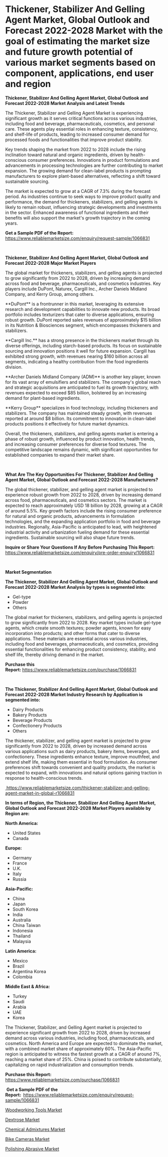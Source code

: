 <p><h1>Thickener, Stabilizer And Gelling Agent Market, Global Outlook and Forecast 2022-2028 Market with the goal of estimating the market size and future growth potential of various market segments based on component, applications, end user and region</h1></p><p><strong>Thickener, Stabilizer And Gelling Agent Market, Global Outlook and Forecast 2022-2028 Market Analysis and Latest Trends</strong></p>
<p><p>The Thickener, Stabilizer and Gelling Agent Market is experiencing significant growth as it serves critical functions across various industries, including food and beverage, pharmaceuticals, cosmetics, and personal care. These agents play essential roles in enhancing texture, consistency, and shelf-life of products, leading to increased consumer demand for processed foods and functionalities that improve product stability.</p><p>Key trends shaping the market from 2022 to 2028 include the rising inclination toward natural and organic ingredients, driven by health-conscious consumer preferences. Innovations in product formulations and advancements in processing technologies are further contributing to market expansion. The growing demand for clean-label products is prompting manufacturers to explore plant-based alternatives, reflecting a shift toward sustainable sourcing.</p><p>The market is expected to grow at a CAGR of 7.3% during the forecast period. As industries continue to seek ways to improve product quality and performance, the demand for thickeners, stabilizers, and gelling agents is likely to remain robust, influencing strategic developments and investments in the sector. Enhanced awareness of functional ingredients and their benefits will also support the market's growth trajectory in the coming years.</p></p>
<p><strong>Get a Sample PDF of the Report:&nbsp;</strong> <a href="https://www.reliablemarketsize.com/enquiry/request-sample/1066831">https://www.reliablemarketsize.com/enquiry/request-sample/1066831</a></p>
<p>&nbsp;</p>
<p><strong>Thickener, Stabilizer And Gelling Agent Market, Global Outlook and Forecast 2022-2028 Major Market Players</strong></p>
<p><p>The global market for thickeners, stabilizers, and gelling agents is projected to grow significantly from 2022 to 2028, driven by increasing demand across food and beverage, pharmaceuticals, and cosmetics industries. Key players include DuPont, Naturex, Cargill Inc., Archer Daniels Midland Company, and Kerry Group, among others.</p><p>**DuPont** is a frontrunner in this market, leveraging its extensive research and development capabilities to innovate new products. Its broad portfolio includes texturizers that cater to diverse applications, ensuring robust growth. DuPont reported sales revenues of approximately $15 billion in its Nutrition & Biosciences segment, which encompasses thickeners and stabilizers.</p><p>**Cargill Inc.** has a strong presence in the thickeners market through its diverse offerings, including starch-based products. Its focus on sustainable sourcing and innovation positions it well for future expansion. Cargill has exhibited strong growth, with revenues nearing $160 billion across all segments, indicating a healthy contribution from the food ingredients division.</p><p>**Archer Daniels Midland Company (ADM)** is another key player, known for its vast array of emulsifiers and stabilizers. The company's global reach and strategic acquisitions are anticipated to fuel its growth trajectory, with revenues expected to exceed $85 billion, bolstered by an increasing demand for plant-based ingredients.</p><p>**Kerry Group** specializes in food technology, including thickeners and stabilizers. The company has maintained steady growth, with revenues reported at around $8 billion. Its commitment to innovation in clean-label products positions it effectively for future market dynamics.</p><p>Overall, the thickeners, stabilizers, and gelling agents market is entering a phase of robust growth, influenced by product innovation, health trends, and increasing consumer preferences for diverse food textures. The competitive landscape remains dynamic, with significant opportunities for established companies to expand their market share.</p></p>
<p>&nbsp;</p>
<p><strong>What Are The Key Opportunities For Thickener, Stabilizer And Gelling Agent Market, Global Outlook and Forecast 2022-2028 Manufacturers?</strong></p>
<p><p>The global thickener, stabilizer, and gelling agent market is projected to experience robust growth from 2022 to 2028, driven by increasing demand across food, pharmaceuticals, and cosmetics sectors. The market is expected to reach approximately USD 18 billion by 2028, growing at a CAGR of around 5.5%. Key growth factors include the rising consumer preference for natural and organic products, advancements in formulation technologies, and the expanding application portfolio in food and beverage industries. Regionally, Asia-Pacific is anticipated to lead, with heightened industrial activity and urbanization fueling demand for these essential ingredients. Sustainable sourcing will also shape future trends.</p></p>
<p><strong>Inquire or Share Your Questions If Any Before Purchasing This Report:</strong> <a href="https://www.reliablemarketsize.com/enquiry/pre-order-enquiry/1066831">https://www.reliablemarketsize.com/enquiry/pre-order-enquiry/1066831</a></p>
<p>&nbsp;</p>
<p><strong>Market Segmentation</strong></p>
<p><strong>The Thickener, Stabilizer And Gelling Agent Market, Global Outlook and Forecast 2022-2028 Market Analysis by types is segmented into:</strong></p>
<p><ul><li>Gel-type</li><li>Powder</li><li>Others</li></ul></p>
<p><p>The global market for thickeners, stabilizers, and gelling agents is projected to grow significantly from 2022 to 2028. Key market types include gel-type agents, which create smooth textures; powder agents, known for easy incorporation into products; and other forms that cater to diverse applications. These materials are essential across various industries, including food and beverages, pharmaceuticals, and cosmetics, providing essential functionalities for enhancing product consistency, stability, and shelf life, thereby driving demand in the market.</p></p>
<p><strong>Purchase this Report:&nbsp;</strong><a href="https://www.reliablemarketsize.com/purchase/1066831">https://www.reliablemarketsize.com/purchase/1066831</a></p>
<p>&nbsp;</p>
<p><strong>The Thickener, Stabilizer And Gelling Agent Market, Global Outlook and Forecast 2022-2028 Market Industry Research by Application is segmented into:</strong></p>
<p><ul><li>Dairy Products</li><li>Bakery Products</li><li>Beverage Products</li><li>Confectionery Products</li><li>Others</li></ul></p>
<p><p>The thickener, stabilizer, and gelling agent market is projected to grow significantly from 2022 to 2028, driven by increased demand across various applications such as dairy products, bakery items, beverages, and confectionery. These ingredients enhance texture, improve mouthfeel, and extend shelf life, making them essential in food formulation. As consumer preferences shift towards convenient and quality products, the market is expected to expand, with innovations and natural options gaining traction in response to health-conscious trends.</p></p>
<p><a href="https://www.reliablemarketsize.com/thickener-stabilizer-and-gelling-agent-market-in-global-r1066831">&nbsp;https://www.reliablemarketsize.com/thickener-stabilizer-and-gelling-agent-market-in-global-r1066831</a></p>
<p><strong>In terms of Region, the Thickener, Stabilizer And Gelling Agent Market, Global Outlook and Forecast 2022-2028 Market Players available by Region are:</strong></p>
<p>
    <p> <strong> North America: </strong>
        <ul>
            <li>United States</li>
            <li>Canada</li>
        </ul>
        </p> 
    <p> <strong> Europe: </strong>
        <ul>
            <li>Germany</li>
            <li>France</li>
            <li>U.K.</li>
            <li>Italy</li>
            <li>Russia</li>
        </ul>
        </p> 
    <p> <strong> Asia-Pacific: </strong>
        <ul>
            <li>China</li>
            <li>Japan</li>
            <li>South Korea</li>
            <li>India</li>
            <li>Australia</li>
            <li>China Taiwan</li>
            <li>Indonesia</li>
            <li>Thailand</li>
            <li>Malaysia</li>
        </ul>
        </p> 
    <p> <strong> Latin America: </strong>
        <ul>
            <li>Mexico</li>
            <li>Brazil</li>
            <li>Argentina Korea</li>
            <li>Colombia</li>
        </ul>
        </p> 
    <p> <strong> Middle East & Africa: </strong>
        <ul>
            <li>Turkey</li>
            <li>Saudi</li>
            <li>Arabia</li>
            <li>UAE</li>
            <li>Korea</li>
        </ul>
    </p>
    </p>
<p><p>The Thickener, Stabilizer, and Gelling Agent market is projected to experience significant growth from 2022 to 2028, driven by increased demand across various industries, including food, pharmaceuticals, and cosmetics. North America and Europe are expected to dominate the market, with a combined market share of approximately 60%. The Asia-Pacific region is anticipated to witness the fastest growth at a CAGR of around 7%, reaching a market share of 25%. China is poised to contribute substantially, capitalizing on rapid industrialization and consumption trends.</p></p>
<p><strong>Purchase this Report: </strong><a href="https://www.reliablemarketsize.com/purchase/1066831">https://www.reliablemarketsize.com/purchase/1066831</a></p>
<p>&nbsp;<strong>Get a Sample PDF of the Report:&nbsp;&nbsp;</strong><a href="https://www.reliablemarketsize.com/enquiry/request-sample/1066831">https://www.reliablemarketsize.com/enquiry/request-sample/1066831</a></p>
<p><strong></strong></p>
<p><p><a href="https://medium.com/@shirleygreene26/this-report-aims-to-deliver-an-in-depth-analysis-of-the-global-woodworking-tools-market-offering-216e09ffec1b">Woodworking Tools Market</a></p><p><a href="https://www.linkedin.com/pulse/market-insights-global-dextrose-forecast-innovation-trends-2024-zz51f?trackingId=IUmao%2BPXTKSM6aTBWeR0iA%3D%3D">Dextrose Market</a></p><p><a href="https://issuu.com/reportprime-2/docs/chemical-admixtures-market-size-203_87670cd021d75f">Chemical Admixtures Market</a></p><p><a href="https://www.linkedin.com/pulse/emerging-opportunities-challenges-global-bike-cameras-market-3dc1f?trackingId=p8uWKbUsSpC4DZ3oWTogSg%3D%3D">Bike Cameras Market</a></p><p><a href="https://issuu.com/reportprime-2/docs/polishing-abrasive-market-size-2030_ff28db115f63cd">Polishing Abrasive Market</a></p></p>